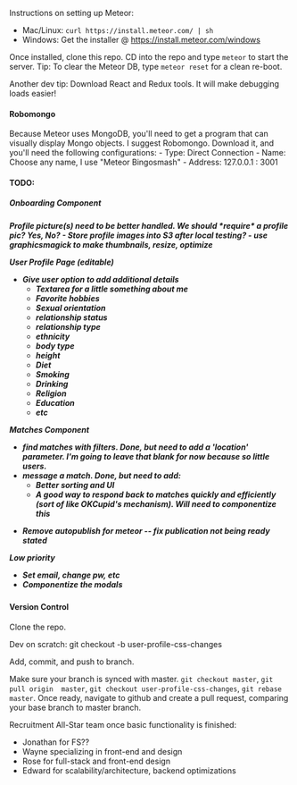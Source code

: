 Instructions on setting up Meteor: 
 - Mac/Linux: `curl https://install.meteor.com/ | sh`
 - Windows: Get the installer @ https://install.meteor.com/windows

Once installed, clone this repo. CD into the repo and type `meteor` to start the server.
Tip: To clear the Meteor DB, type `meteor reset` for a clean re-boot.

Another dev tip: Download React and Redux tools. It will make debugging loads easier!


<h4>Robomongo</h4>
Because Meteor uses MongoDB, you'll need to get a program that can visually display Mongo objects.
I suggest Robomongo. Download it, and you'll need the following configurations:
- Type: Direct Connection
- Name: Choose any name, I use "Meteor Bingosmash"
- Address: 127.0.0.1 : 3001

<h4>TODO:<h4> 
<h5>Onboarding Component<h5>
Profile picture(s) need to be better handled. We should *require* a profile pic? Yes, No? 
- Store profile images into S3 after local testing?
- use graphicsmagick to make thumbnails, resize, optimize
    
User Profile Page (editable) 
- Give user option to add additional details 
    - Textarea for a little something about me
    - Favorite hobbies
    - Sexual orientation
    - relationship status
    - relationship type 
    - ethnicity 
    - body type 
    - height
    - Diet
    - Smoking
    - Drinking
    - Religion
    - Education 
    - etc

Matches Component
- find matches with filters. Done, but need to add a 'location' parameter. I'm going to leave that blank for now because so little users.
- message a match. Done, but need to add:
	- Better sorting and UI
	- A good way to respond back to matches quickly and efficiently (sort of like OKCupid's mechanism). Will need to componentize this

* Remove autopublish for meteor -- fix publication not being ready stated

Low priority
- Set email, change pw, etc
- Componentize the modals 

<h4>Version Control</h4>
Clone the repo. 

Dev on scratch: git checkout -b user-profile-css-changes

Add, commit, and push to branch. 

Make sure your branch is synced with master. `git checkout master`, `git pull origin 
master`, `git checkout user-profile-css-changes`, `git rebase master`. Once ready, navigate to github and create a pull request, comparing your base branch to master branch. 


Recruitment All-Star team once basic functionality is finished:
- Jonathan for FS??
- Wayne specializing in front-end and design
- Rose for full-stack and front-end design
- Edward for scalability/architecture, backend optimizations